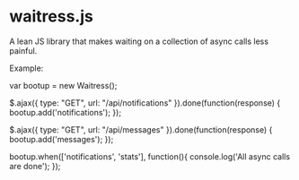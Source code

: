 waitress.js
===========

A lean JS library that makes waiting on a collection of async calls less painful.

Example:

var bootup = new Waitress();

$.ajax({
  type: "GET",
  url: "/api/notifications"
}).done(function(response) {
	bootup.add('notifications');
});

$.ajax({
  type: "GET",
  url: "/api/messages"
}).done(function(response) {
   bootup.add('messages');
});

bootup.when(['notifications', 'stats'], function(){
  console.log('All async calls are done');
});